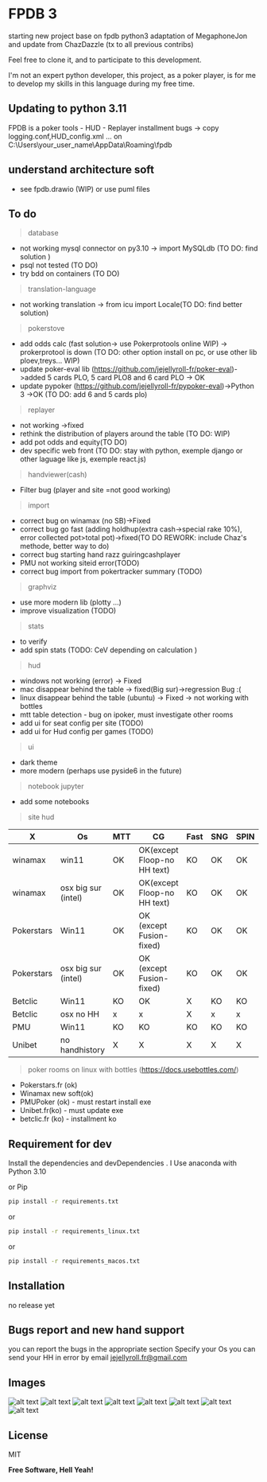 # FPDB 3

starting new project base on fpdb python3 adaptation of MegaphoneJon and update from ChazDazzle 
(tx to all previous contribs)

Feel free to clone it, and to participate to this development.

I'm not an expert python developer, this project, as a poker player, is for me to develop my skills in this language during my free time.

## Updating to python 3.11

FPDB is a poker tools - HUD - Replayer
installment bugs -> copy logging.conf,HUD_config.xml ... on C:\Users\your_user_name\AppData\Roaming\fpdb

## understand architecture soft

- see fpdb.drawio (WIP) or use puml files

## To do

>database
- not working mysql connector on py3.10 -> import MySQLdb (TO DO: find solution )
- psql not tested (TO DO)
- try bdd on containers (TO DO) 
>translation-language
- not working translation -> from icu import Locale(TO DO: find better solution)
>pokerstove
- add odds calc (fast solution-> use Pokerprotools online WIP) -> prokerprotool is down (TO DO: other option install on pc, or use other lib ploev,treys... WIP)
- update poker-eval lib (https://github.com/jejellyroll-fr/poker-eval)->added 5 cards PLO, 5 card PLO8 and 6 card PLO -> OK
- update pypoker (https://github.com/jejellyroll-fr/pypoker-eval)->Python 3 ->OK (TO DO: add 6 and 5 cards plo)
>replayer
- not working ->fixed
- rethink the distribution of players around the table (TO DO: WIP)
- add pot odds and equity(TO DO)
- dev specific web front (TO DO: stay with python, exemple django or other laguage like js, exemple react.js)
>handviewer(cash)
- Filter bug (player and site =not good working)
>import
- correct bug on winamax (no SB)->Fixed 
- correct bug go fast (adding holdhup(extra cash->special rake 10%), error collected pot>total pot)->fixed(TO DO REWORK: include Chaz's methode, better way to do)
- correct bug starting  hand razz guiringcashplayer
- PMU not working siteid error(TODO)
- correct bug import from pokertracker summary (TODO)
>graphviz
- use more modern lib (plotty ...)
- improve visualization (TODO)
>stats
- to verify
- add spin stats (TODO: CeV depending on calculation )
>hud
- windows not working (error) -> Fixed
- mac disappear behind the table -> fixed(Big sur)->regression Bug :( 
- linux disappear behind the table (ubuntu) -> Fixed -> not working with bottles
- mtt table detection - bug on ipoker, must investigate other rooms
- add ui for seat config per site (TODO)
- add ui for Hud config per games (TODO)
>ui
- dark theme
- more modern (perhaps use pyside6 in the future)
>notebook jupyter
- add some notebooks

>site hud

| X      |Os    |MTT| CG|Fast|SNG|SPIN|
|------- |------|---|---|----|---|----|
|winamax | win11| OK  | OK(except Floop-no HH text)| KO | OK| OK |
|winamax | osx big sur (intel)| OK  | OK(except Floop-no HH text)| KO | OK| OK |
|Pokerstars| Win11| OK  |OK (except Fusion-fixed)| KO | OK  | OK   |
|Pokerstars| osx big sur (intel)| OK  |OK (except Fusion-fixed)| KO | OK  | OK   |
|Betclic| Win11| KO | OK  | X|  KO  | KO   |
|Betclic| osx no HH| x | x  | X|  x  | x   |
|PMU| Win11| KO | KO  | KO|  KO  | KO   |
|Unibet| no handhistory| X | X  | X|  X  | X   |

>poker rooms on linux with bottles (https://docs.usebottles.com/)
- Pokerstars.fr (ok) 
- Winamax new soft(ok)
- PMUPoker (ok) - must restart install exe
- Unibet.fr(ko) - must update exe
- betclic.fr (ko) - installment ko


## Requirement for dev 
Install the dependencies and devDependencies .
I Use anaconda with Python 3.10

or Pip

```sh
pip install -r requirements.txt
```
or 
```sh
pip install -r requirements_linux.txt
```
or
```sh
pip install -r requirements_macos.txt
```

## Installation
no release yet

## Bugs report and new hand support

you can report the bugs in the appropriate section
Specify your Os
you can send your HH in error by email jejellyroll.fr@gmail.com

## Images
![alt text](https://github.com/jejellyroll-fr/fpdb-3/blob/main/fpdb3_home.png)
![alt text](https://github.com/jejellyroll-fr/fpdb-3/blob/main/fpdb3_grahspin.png)
![alt text](https://github.com/jejellyroll-fr/fpdb-3/blob/main/fpdb3_graphcg.png)
![alt text](https://github.com/jejellyroll-fr/fpdb-3/blob/main/fpdb3_handreplayer.png)
![alt text](https://github.com/jejellyroll-fr/fpdb-3/blob/main/fpdb3_session_stats.png)
![alt text](https://github.com/jejellyroll-fr/fpdb-3/blob/main/fpdb3_session_stats.png)
![alt text](https://github.com/jejellyroll-fr/fpdb-3/blob/main/fpd3_handviever.png)
![alt text](https://github.com/jejellyroll-fr/fpdb-3/blob/main/fpdb3_oddcalc.png)

## License

MIT

**Free Software, Hell Yeah!**


